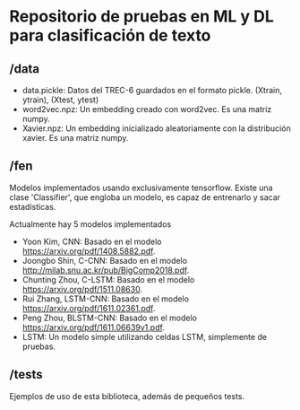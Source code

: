 # Repositorio de pruebas en ML y DL para clasificación de texto

## /data

- data.pickle: Datos del TREC-6 guardados en el formato pickle.
  (Xtrain, ytrain), (Xtest, ytest)
- word2vec.npz: Un embedding creado con word2vec. Es una matriz numpy.
- Xavier.npz: Un embedding inicializado aleatoriamente con la
  distribución xavier. Es una matriz numpy.

## /fen

Modelos implementados usando exclusivamente tensorflow.
Existe una clase 'Classifier', que engloba un modelo, es capaz de
entrenarlo y sacar estadísticas.

Actualmente hay 5 modelos implementados
- Yoon Kim, CNN: Basado en el modelo <https://arxiv.org/pdf/1408.5882.pdf>.
- Joongbo Shin, C-CNN: Basado en el modelo <http://milab.snu.ac.kr/pub/BigComp2018.pdf>.
- Chunting Zhou, C-LSTM: Basado en el modelo <https://arxiv.org/pdf/1511.08630>.
- Rui Zhang, LSTM-CNN: Basado en el modelo <https://arxiv.org/pdf/1611.02361.pdf>.
- Peng Zhou, BLSTM-CNN: Basado en el modelo <https://arxiv.org/pdf/1611.06639v1.pdf>.
- LSTM: Un modelo simple utilizando celdas LSTM, simplemente de pruebas.

## /tests

Ejemplos de uso de esta biblioteca, además de pequeños tests.
